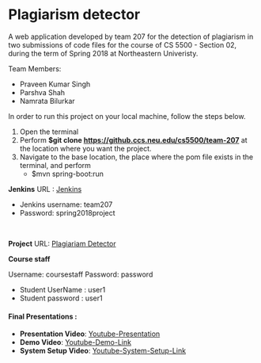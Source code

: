# Plagiarism detector 

A web application developed by team 207 for the detection of plagiarism in two submissions of code files for the course of CS 5500 - Section 02, during the term of Spring 2018 at Northeastern Univeristy.

Team Members:
* Praveen Kumar Singh
* Parshva Shah
* Namrata Bilurkar

In order to run this project on your local machine, follow the steps below.

1. Open the terminal
2. Perform **$git clone https://github.ccs.neu.edu/cs5500/team-207** at the location where you want the project.
3. Navigate to the base location, the place where the pom file exists in the terminal, and perform
	* $mvn spring-boot:run


**Jenkins** URL : [Jenkins](http://ec2-18-222-73-94.us-east-2.compute.amazonaws.com:8080/)
* Jenkins username: team207
* Password: spring2018project

<br>

**Project** URL: [Plagiariam Detector](http://ec2-52-91-227-186.compute-1.amazonaws.com:8080/#/)

**Course staff** 

Username: coursestaff
Password: password

* Student UserName : user1
* Student password : user1

#### Final Presentations :
* **Presentation Video**: [Youtube-Presentation](https://youtu.be/NP5hE0cL3ms)
* **Demo Video**: [Youtube-Demo-Link](https://youtu.be/Gw73HDbA7bk)
* **System Setup Video**: [Youtube-System-Setup-Link](https://www.youtube.com/watch?v=IZ_UnOFQHhc)